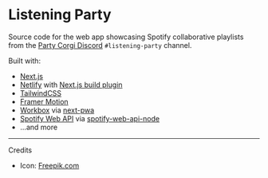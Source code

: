 # Listening Party

Source code for the web app showcasing Spotify collaborative playlists from the [Party Corgi Discord](https://www.partycorgi.com/) `#listening-party` channel.

Built with:
- [Next.js](https://nextjs.org/)
- [Netlify](https://www.netlify.com/) with [Next.js build plugin](https://github.com/netlify/netlify-plugin-nextjs)
- [TailwindCSS](https://tailwindcss.com/)
- [Framer Motion](https://www.framer.com/motion/)
- [Workbox](https://developers.google.com/web/tools/workbox/modules/workbox-webpack-plugin) via [next-pwa](https://github.com/shadowwalker/next-pwa)
- [Spotify Web API](https://developer.spotify.com/documentation/web-api/) via [spotify-web-api-node](https://github.com/thelinmichael/spotify-web-api-node)
- ...and more



---

Credits

- Icon: [Freepik.com](https://www.freepik.com)
